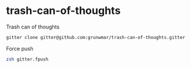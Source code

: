 # trash-can-of-thoughts
Trash can of thoughts

```sh
gitter clone gitter@github.com:grunwmar/trash-can-of-thoughts.gitter
```

Force push
```sh
zsh gitter.fpush
```
